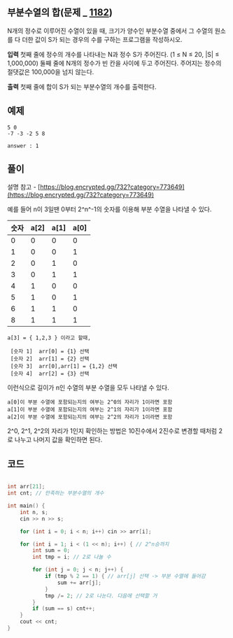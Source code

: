 
## 부분수열의 합(문제 _ [1182](https://www.acmicpc.net/problem/1182))

N개의 정수로 이루어진 수열이 있을 때, 크기가 양수인 부분수열 중에서 그 수열의 원소를 다 더한 값이 S가 되는 경우의 수를 구하는 프로그램을 작성하시오.

**입력**
첫째 줄에 정수의 개수를 나타내는 N과 정수 S가 주어진다. (1 ≤ N ≤ 20, |S| ≤ 1,000,000) 둘째 줄에 N개의 정수가 빈 칸을 사이에 두고 주어진다. 주어지는 정수의 절댓값은 100,000을 넘지 않는다.


**출력**
첫째 줄에 합이 S가 되는 부분수열의 개수를 출력한다.

 
## 예제

	5 0
	-7 -3 -2 5 8

	answer : 1


## 풀이

설명 참고 - [https://blog.encrypted.gg/732?category=773649](https://blog.encrypted.gg/732?category=773649)

예를 들어 n이 3일땐 0부터 2^n^-1의 숫자를 이용해 부분 수열을 나타낼 수 있다.

| 숫자 | a[2] | a[1]| a[0]|
|--|--|--|--|
| 0 | 0 | 0 | 0 | 
| 1 | 0 | 0 | 1 |
| 2 | 0 | 1 | 0 |
| 3 | 0 | 1 | 1 |
| 4 | 1 | 0 | 0 |
| 5 | 1 | 0 | 1 |
| 6 | 1 | 1 | 0 |
| 8 | 1 | 1 | 1 |

    a[3] = { 1,2,3 } 이라고 할때, 
    
     [숫자 1]  arr[0] = {1} 선택
     [숫자 2]  arr[1] = {2} 선택
     [숫자 3]  arr[0],arr[1] = {1,2} 선택
     [숫자 4]  arr[2] = {3} 선택

이런식으로 길이가 n인 수열의 부분 수열을 모두 나타낼 수 있다.

	a[0]이 부분 수열에 포함되는지의 여부는 2^0의 자리가 1이라면 포함
	a[1]이 부분 수열에 포함되는지의 여부는 2^1의 자리가 1이라면 포함 
	a[2]이 부분 수열에 포함되는지의 여부는 2^2의 자리가 1이라면 포함

2^0, 2^1, 2^2의 자리가 1인지 확인하는 방법은 10진수에서 2진수로 변경할 때처럼 2로 나누고 나머지 값을 확인하면 된다. 
 
## 코드

  

```cpp

int arr[21];
int cnt; // 만족하는 부분수열의 개수

int main() {
	int n, s;
	cin >> n >> s;

	for (int i = 0; i < n; i++) cin >> arr[i];

	for (int i = 1; i < (1 << n); i++) { // 2^n승까지
		int sum = 0;
		int tmp = i; // 2로 나눌 수

		for (int j = 0; j < n; j++) {
			if (tmp % 2 == 1) { // arr[j] 선택 -> 부분 수열에 들어감
				sum += arr[j];
			}
			tmp /= 2; // 2로 나눈다. 다음에 선택할 거
		}
		if (sum == s) cnt++;
	}
	cout << cnt;
}
```
